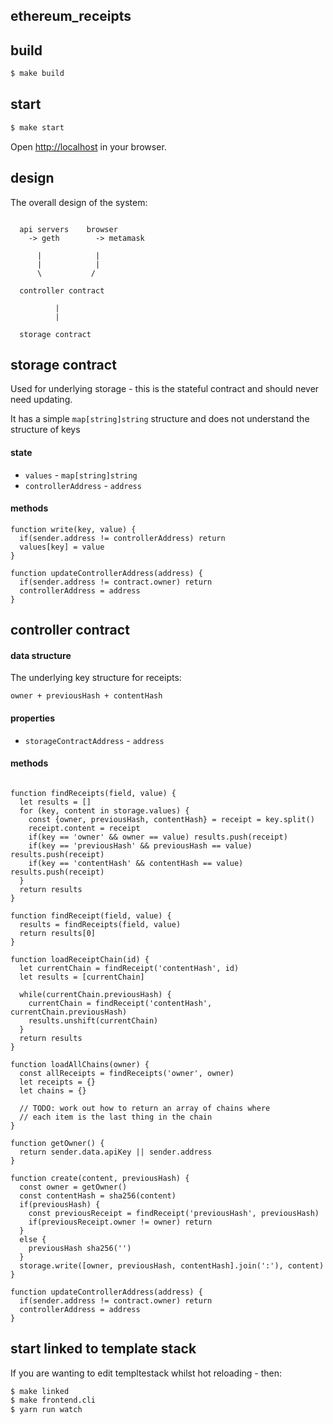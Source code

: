 ## ethereum_receipts

## build

```bash
$ make build
```

## start

```bash
$ make start
```

Open [http://localhost](http://localhost) in your browser.

## design

The overall design of the system:

```

  api servers    browser 
    -> geth        -> metamask

      |            |
      |            |
      \           /

  controller contract

          |
          |

  storage contract
```


## storage contract

Used for underlying storage - this is the stateful contract and should never
need updating.

It has a simple `map[string]string` structure and does not understand the 
structure of keys

#### state

 * `values` - `map[string]string`
 * `controllerAddress` - `address`

#### methods

```
function write(key, value) {
  if(sender.address != controllerAddress) return
  values[key] = value
}

function updateControllerAddress(address) {
  if(sender.address != contract.owner) return
  controllerAddress = address
}
```


## controller contract

#### data structure

The underlying key structure for receipts:

```
owner + previousHash + contentHash
```

#### properties

 * `storageContractAddress` - `address`

#### methods

```

function findReceipts(field, value) {
  let results = []
  for (key, content in storage.values) {
    const {owner, previousHash, contentHash} = receipt = key.split()
    receipt.content = receipt
    if(key == 'owner' && owner == value) results.push(receipt)
    if(key == 'previousHash' && previousHash == value) results.push(receipt)
    if(key == 'contentHash' && contentHash == value) results.push(receipt)
  }
  return results
}

function findReceipt(field, value) {
  results = findReceipts(field, value)
  return results[0]
}

function loadReceiptChain(id) {
  let currentChain = findReceipt('contentHash', id)
  let results = [currentChain]

  while(currentChain.previousHash) {
    currentChain = findReceipt('contentHash', currentChain.previousHash)
    results.unshift(currentChain)
  }
  return results
}

function loadAllChains(owner) {
  const allReceipts = findReceipts('owner', owner)
  let receipts = {}
  let chains = {}

  // TODO: work out how to return an array of chains where
  // each item is the last thing in the chain
}

function getOwner() {
  return sender.data.apiKey || sender.address
}

function create(content, previousHash) {
  const owner = getOwner()
  const contentHash = sha256(content)
  if(previousHash) {
    const previousReceipt = findReceipt('previousHash', previousHash)
    if(previousReceipt.owner != owner) return
  }
  else {
    previousHash sha256('')
  }
  storage.write([owner, previousHash, contentHash].join(':'), content)
}

function updateControllerAddress(address) {
  if(sender.address != contract.owner) return
  controllerAddress = address
}
```

## start linked to template stack

If you are wanting to edit templtestack whilst hot reloading - then:

```bash
$ make linked
$ make frontend.cli
$ yarn run watch
```